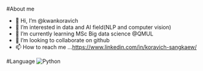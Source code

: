 #About me
- 👋 Hi, I’m @kwankoravich
- 👀 I’m interested in data and AI field(NLP and computer vision)
- 🌱 I’m currently learning MSc Big data science @QMUL
- 💞️ I’m looking to collaborate on github
- 📫 How to reach me ...https://www.linkedin.com/in/koravich-sangkaew/

<!---
kwankoravich/kwankoravich is a ✨ special ✨ repository because its `README.md` (this file) appears on your GitHub profile.
You can click the Preview link to take a look at your changes.
--->


#Language
![Python](https://img.shields.io/badge/<Python>-3776AB?style=for-the-badge&logo=Python&logoColor=white)
